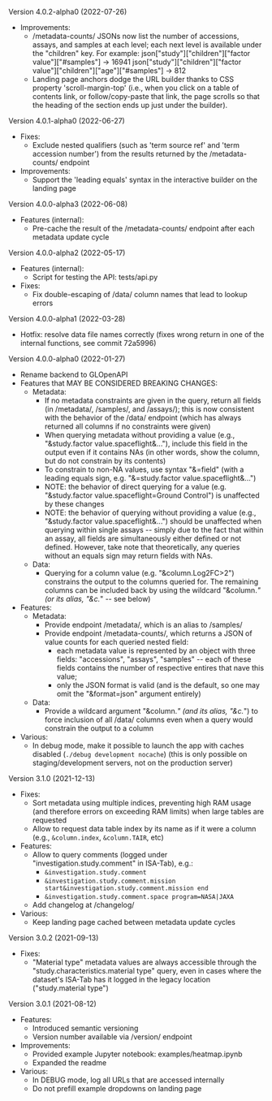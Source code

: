 Version 4.0.2-alpha0 (2022-07-26)

- Improvements:
    - /metadata-counts/ JSONs now list the number of accessions, assays, and
      samples at each level; each next level is available under the "children"
      key. For example:
        json["study"]["children"]["factor value"]["#samples"] -> 16941
        json["study"]["children"]["factor value"]["children"]["age"]["#samples"] -> 812
    - Landing page anchors dodge the URL builder thanks to CSS property
      'scroll-margin-top' (i.e., when you click on a table of contents link,
      or follow/copy-paste that link, the page scrolls so that the heading of
      the section ends up just under the builder).


Version 4.0.1-alpha0 (2022-06-27)

- Fixes:
    - Exclude nested qualifiers (such as 'term source ref' and 'term accession
      number') from the results returned by the /metadata-counts/ endpoint
- Improvements:
    - Support the 'leading equals' syntax in the interactive builder on the
      landing page


Version 4.0.0-alpha3 (2022-06-08)

- Features (internal):
    - Pre-cache the result of the /metadata-counts/ endpoint after each metadata
      update cycle


Version 4.0.0-alpha2 (2022-05-17)

- Features (internal):
    - Script for testing the API: tests/api.py
- Fixes:
    - Fix double-escaping of /data/ column names that lead to lookup errors


Version 4.0.0-alpha1 (2022-03-28)

- Hotfix: resolve data file names correctly (fixes wrong return in one of the
  internal functions, see commit 72a5996)


Version 4.0.0-alpha0 (2022-01-27)

- Rename backend to GLOpenAPI
- Features that MAY BE CONSIDERED BREAKING CHANGES:
    - Metadata:
        - If no metadata constraints are given in the query, return all fields (in /metadata/, /samples/, and /assays/);
          this is now consistent with the behavior of the /data/ endpoint (which has always returned all columns if no
          constraints were given)
        - When querying metadata without providing a value (e.g., "&study.factor value.spaceflight&..."), include this
          field in the output even if it contains NAs (in other words, show the column, but do not constrain by its
          contents)
        - To constrain to non-NA values, use syntax "&=field"
          (with a leading equals sign, e.g. "&=study.factor value.spaceflight&...")
        - NOTE: the behavior of direct querying for a value (e.g. "&study.factor value.spaceflight=Ground Control")
          is unaffected by these changes
        - NOTE: the behavior of querying without providing a value (e.g., "&study.factor value.spaceflight&...")
          should be unaffected when querying within single assays -- simply due to the fact that within an assay, all
          fields are simultaneously either defined or not defined. However, take note that theoretically, any queries
          without an equals sign may return fields with NAs.
    - Data:
        - Querying for a column value (e.g. "&column.Log2FC>2") constrains the output to the columns queried for.
          The remaining columns can be included back by using the wildcard "&column.*"
          (or its alias, "&c.*" -- see below)
- Features:
    - Metadata:
        - Provide endpoint /metadata/, which is an alias to /samples/
        - Provide endpoint /metadata-counts/, which returns a JSON of value counts for each queried nested field:
            - each metadata value is represented by an object with three fields: "accessions", "assays", "samples" --
              each of these fields contains the number of respective entires that nave this value;
            - only the JSON format is valid (and is the default, so one may omit the "&format=json" argument entirely)
    - Data:
        - Provide a wildcard argument "&column.*" (and its alias, "&c.*") to force inclusion of all /data/ columns even
          when a query would constrain the output to a column
- Various:
    - In debug mode, make it possible to launch the app with caches disabled (`./debug development nocache`)
      (this is only possible on staging/development servers, not on the production server)


Version 3.1.0 (2021-12-13)

- Fixes:
    - Sort metadata using multiple indices, preventing high RAM usage (and therefore errors on exceeding RAM limits)
      when large tables are requested
    - Allow to request data table index by its name as if it were a column (e.g., `&column.index`, `&column.TAIR`, etc)
- Features:
    - Allow to query comments (logged under "investigation.study.comment" in ISA-Tab), e.g.:
        - `&investigation.study.comment`
        - `&investigation.study.comment.mission start&investigation.study.comment.mission end`
        - `&investigation.study.comment.space program=NASA|JAXA`
    - Add changelog at /changelog/
- Various:
    - Keep landing page cached between metadata update cycles


Version 3.0.2 (2021-09-13)

- Fixes:
    - "Material type" metadata values are always accessible through the "study.characteristics.material type" query,
      even in cases where the dataset's ISA-Tab has it logged in the legacy location ("study.material type")


Version 3.0.1 (2021-08-12)

- Features:
    - Introduced semantic versioning
    - Version number available via /version/ endpoint
- Improvements:
    - Provided example Jupyter notebook: examples/heatmap.ipynb
    - Expanded the readme
- Various:
    - In DEBUG mode, log all URLs that are accessed internally
    - Do not prefill example dropdowns on landing page
